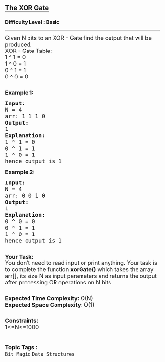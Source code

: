 <h2><a href="https://www.geeksforgeeks.org/problems/the-xor-gate0918/1?page=14&difficulty=Basic&status=unsolved&sortBy=submissions">The XOR Gate</a></h2><h3>Difficulty Level : Basic</h3><hr><div class="problems_problem_content__Xm_eO"><p><span style="font-size:18px">Given N bits to an XOR - Gate&nbsp;find the output that will be produced.&nbsp;<br>
XOR - Gate Table:<br>
1 ^ 1 = 0<br>
1 ^ 0 = 1<br>
0 ^&nbsp;1 = 1<br>
0 ^ 0 = 0</span><br>
&nbsp;</p>

<p><span style="font-size:18px"><strong>Example 1:</strong></span></p>

<pre><span style="font-size:18px"><strong>Input:</strong>
N = 4
arr: 1 1 1 0
<strong>Output:</strong>
1
<strong>Explanation:</strong>
1 ^ 1 = 0
0 ^ 1 = 1
1 ^ 0 = 1
hence output is 1</span></pre>

<p><span style="font-size:18px"><strong>Example 2:</strong></span></p>

<pre><span style="font-size:18px"><strong>Input:</strong>
N = 4
arr: 0 0 1 0
<strong>Output:</strong>
1
<strong>Explanation:</strong>
0 ^ 0 = 0
0 ^ 1 = 1
1 ^ 0 = 1
hence output is 1</span></pre>

<p><br>
<span style="font-size:18px"><strong>Your Task:</strong><br>
You don't need to read input or print anything. Your task is to complete the function <strong>xorGate()</strong>&nbsp;which takes the array arr[], its size N as input parameters&nbsp;and returns the output after processing OR operations on N bits.</span><br>
&nbsp;</p>

<p><span style="font-size:18px"><strong>Expected Time Complexity: </strong>O(N)<br>
<strong>Expected Space Complexity: </strong>O(1)</span><br>
&nbsp;</p>

<p><span style="font-size:18px"><strong>Constraints:</strong><br>
1&lt;=N&lt;=1000</span></p>
</div><br><p><span style=font-size:18px><strong>Topic Tags : </strong><br><code>Bit Magic</code>&nbsp;<code>Data Structures</code>&nbsp;